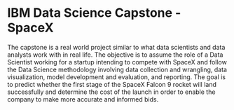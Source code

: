 # IBM Data Science Capstone - SpaceX

The capstone is a real world project similar to what data scientists and data analysts work with in real life. The objective is to assume the role of a Data Scientist working for a startup intending to compete with SpaceX and follow the Data Science methodology involving data collection and wrangling, data visualization, model development and evaluation, and reporting. The goal is to predict whether the first stage of the SpaceX Falcon 9 rocket will land successfully and determine the cost of the launch in order to enable the company to make more accurate and informed bids.
